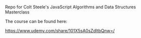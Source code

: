 Repo for Colt Steele's JavaScript Algorithms and Data Structures Masterclass

The course can be found here:

https://www.udemy.com/share/101X5sA0sZdltbQnw=/